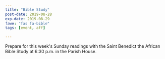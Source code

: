 ```yaml
---
title: "Bible Study"
post-date: 2019-08-28
exp-date: 2019-08-29
fawe: "fas fa-bible"
tags: [event, aff]

---
```

Prepare for this week's Sunday readings with the Saint Benedict the African Bible Study at 6:30 p.m. in the Parish House.